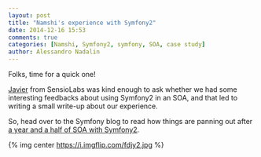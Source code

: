 ```yaml
---
layout: post
title: "Namshi's experience with Symfony2"
date: 2014-12-16 15:53
comments: true
categories: [Namshi, Symfony2, symfony, SOA, case study]
author: Alessandro Nadalin
---
```


Folks, time for a quick one!

[Javier](https://connect.sensiolabs.com/profile/javier.eguiluz)
from SensioLabs was kind enough to ask whether we had some
interesting feedbacks about using Symfony2 in an SOA, and
that led to writing a small write-up about our experience.

So, head over to the Symfony blog to read how things
are panning out after [a year and a half of SOA with
Symfony2](http://symfony.com/blog/going-soa-with-symfony2-a-year-and-a-half-down-the-road).

{% img center https://i.imgflip.com/fdjy2.jpg %}